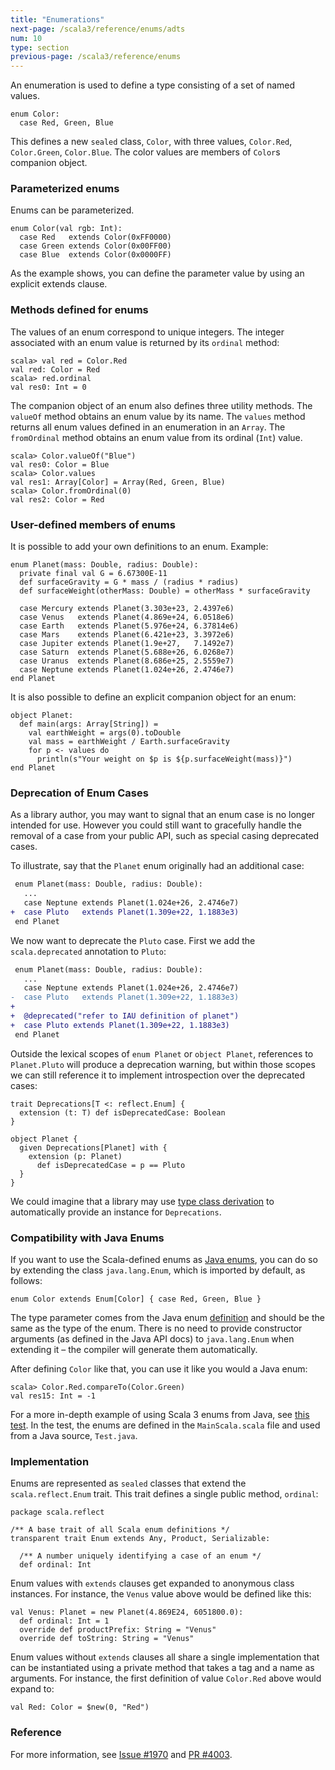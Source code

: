 ```yaml
---
title: "Enumerations"
next-page: /scala3/reference/enums/adts
num: 10
type: section
previous-page: /scala3/reference/enums
---
```


<!-- THIS FILE HAS BEEN GENERATED BY SCALADOC PREPROCESSOR. NOTE THAT ANY CHANGES TO THIS FILE CAN BE OVERRIDEN IN THE FUTURE -->

An enumeration is used to define a type consisting of a set of named values.

<div class="snippet" ><div class="buttons"></div><pre><code class="language-scala"><span id="0" class="" >enum Color:
</span><span id="1" class="" >  case Red, Green, Blue
</span></code></pre></div>

This defines a new `sealed` class, `Color`, with three values, `Color.Red`,
`Color.Green`, `Color.Blue`.  The color values are members of `Color`s
companion object.

### Parameterized enums

Enums can be parameterized.

<div class="snippet" ><div class="buttons"></div><pre><code class="language-scala"><span id="0" class="" >enum Color(val rgb: Int):
</span><span id="1" class="" >  case Red   extends Color(0xFF0000)
</span><span id="2" class="" >  case Green extends Color(0x00FF00)
</span><span id="3" class="" >  case Blue  extends Color(0x0000FF)
</span></code></pre></div>

As the example shows, you can define the parameter value by using an
explicit extends clause.

### Methods defined for enums

The values of an enum correspond to unique integers. The integer
associated with an enum value is returned by its `ordinal` method:

<div class="snippet" ><div class="buttons"></div><pre><code class="language-scala"><span id="0" class="" >scala&gt; val red = Color.Red
</span><span id="1" class="" >val red: Color = Red
</span><span id="2" class="" >scala&gt; red.ordinal
</span><span id="3" class="" >val res0: Int = 0
</span></code></pre></div>

The companion object of an enum also defines three utility methods.
The `valueOf` method obtains an enum value
by its name. The `values` method returns all enum values
defined in an enumeration in an `Array`. The `fromOrdinal`
method obtains an enum value from its ordinal (`Int`) value.

<div class="snippet" ><div class="buttons"></div><pre><code class="language-scala"><span id="0" class="" >scala&gt; Color.valueOf(&quot;Blue&quot;)
</span><span id="1" class="" >val res0: Color = Blue
</span><span id="2" class="" >scala&gt; Color.values
</span><span id="3" class="" >val res1: Array[Color] = Array(Red, Green, Blue)
</span><span id="4" class="" >scala&gt; Color.fromOrdinal(0)
</span><span id="5" class="" >val res2: Color = Red
</span></code></pre></div>

### User-defined members of enums

It is possible to add your own definitions to an enum. Example:

<div class="snippet" ><div class="buttons"></div><pre><code class="language-scala"><span id="0" class="" >enum Planet(mass: Double, radius: Double):
</span><span id="1" class="" >  private final val G = 6.67300E-11
</span><span id="2" class="" >  def surfaceGravity = G * mass / (radius * radius)
</span><span id="3" class="" >  def surfaceWeight(otherMass: Double) = otherMass * surfaceGravity
</span><span id="4" class="" >
</span><span id="5" class="" >  case Mercury extends Planet(3.303e+23, 2.4397e6)
</span><span id="6" class="" >  case Venus   extends Planet(4.869e+24, 6.0518e6)
</span><span id="7" class="" >  case Earth   extends Planet(5.976e+24, 6.37814e6)
</span><span id="8" class="" >  case Mars    extends Planet(6.421e+23, 3.3972e6)
</span><span id="9" class="" >  case Jupiter extends Planet(1.9e+27,   7.1492e7)
</span><span id="10" class="" >  case Saturn  extends Planet(5.688e+26, 6.0268e7)
</span><span id="11" class="" >  case Uranus  extends Planet(8.686e+25, 2.5559e7)
</span><span id="12" class="" >  case Neptune extends Planet(1.024e+26, 2.4746e7)
</span><span id="13" class="" >end Planet
</span></code></pre></div>

It is also possible to define an explicit companion object for an enum:

<div class="snippet" ><div class="buttons"></div><pre><code class="language-scala"><span id="0" class="" >object Planet:
</span><span id="1" class="" >  def main(args: Array[String]) =
</span><span id="2" class="" >    val earthWeight = args(0).toDouble
</span><span id="3" class="" >    val mass = earthWeight / Earth.surfaceGravity
</span><span id="4" class="" >    for p &lt;- values do
</span><span id="5" class="" >      println(s&quot;Your weight on $p is ${p.surfaceWeight(mass)}&quot;)
</span><span id="6" class="" >end Planet
</span></code></pre></div>

### Deprecation of Enum Cases

As a library author, you may want to signal that an enum case is no longer intended for use. However you could still want to gracefully handle the removal of a case from your public API, such as special casing deprecated cases.

To illustrate, say that the `Planet` enum originally had an additional case:

```diff
 enum Planet(mass: Double, radius: Double):
   ...
   case Neptune extends Planet(1.024e+26, 2.4746e7)
+  case Pluto   extends Planet(1.309e+22, 1.1883e3)
 end Planet
```

We now want to deprecate the `Pluto` case. First we add the `scala.deprecated` annotation to `Pluto`:

```diff
 enum Planet(mass: Double, radius: Double):
   ...
   case Neptune extends Planet(1.024e+26, 2.4746e7)
-  case Pluto   extends Planet(1.309e+22, 1.1883e3)
+
+  @deprecated("refer to IAU definition of planet")
+  case Pluto extends Planet(1.309e+22, 1.1883e3)
 end Planet
```

Outside the lexical scopes of `enum Planet` or `object Planet`, references to `Planet.Pluto` will produce a deprecation warning, but within those scopes we can still reference it to implement introspection over the deprecated cases:

<div class="snippet" ><div class="buttons"></div><pre><code class="language-scala"><span id="0" class="" >trait Deprecations[T &lt;: reflect.Enum] {
</span><span id="1" class="" >  extension (t: T) def isDeprecatedCase: Boolean
</span><span id="2" class="" >}
</span><span id="3" class="" >
</span><span id="4" class="" >object Planet {
</span><span id="5" class="" >  given Deprecations[Planet] with {
</span><span id="6" class="" >    extension (p: Planet)
</span><span id="7" class="" >      def isDeprecatedCase = p == Pluto
</span><span id="8" class="" >  }
</span><span id="9" class="" >}
</span></code></pre></div>

We could imagine that a library may use [type class derivation](../contextual/derivation.html) to automatically provide an instance for `Deprecations`.

### Compatibility with Java Enums

If you want to use the Scala-defined enums as [Java enums](https://docs.oracle.com/javase/tutorial/java/javaOO/enum.html), you can do so by extending
the class `java.lang.Enum`, which is imported by default, as follows:

<div class="snippet" ><div class="buttons"></div><pre><code class="language-scala"><span id="0" class="" >enum Color extends Enum[Color] { case Red, Green, Blue }
</span></code></pre></div>

The type parameter comes from the Java enum [definition](https://docs.oracle.com/javase/8/docs/api/index.html?java/lang/Enum.html) and should be the same as the type of the enum.
There is no need to provide constructor arguments (as defined in the Java API docs) to `java.lang.Enum` when extending it – the compiler will generate them automatically.

After defining `Color` like that, you can use it like you would a Java enum:

<div class="snippet" ><div class="buttons"></div><pre><code class="language-scala"><span id="0" class="" >scala&gt; Color.Red.compareTo(Color.Green)
</span><span id="1" class="" >val res15: Int = -1
</span></code></pre></div>

For a more in-depth example of using Scala 3 enums from Java, see [this test](https://github.com/lampepfl/dotty/tree/master/tests/run/enum-java). In the test, the enums are defined in the `MainScala.scala` file and used from a Java source, `Test.java`.

### Implementation

Enums are represented as `sealed` classes that extend the `scala.reflect.Enum` trait.
This trait defines a single public method, `ordinal`:

<div class="snippet" ><div class="buttons"></div><pre><code class="language-scala"><span id="0" class="" >package scala.reflect
</span><span id="1" class="" >
</span><span id="2" class="" >/** A base trait of all Scala enum definitions */
</span><span id="3" class="" >transparent trait Enum extends Any, Product, Serializable:
</span><span id="4" class="" >
</span><span id="5" class="" >  /** A number uniquely identifying a case of an enum */
</span><span id="6" class="" >  def ordinal: Int
</span></code></pre></div>

Enum values with `extends` clauses get expanded to anonymous class instances.
For instance, the `Venus` value above would be defined like this:

<div class="snippet" ><div class="buttons"></div><pre><code class="language-scala"><span id="0" class="" >val Venus: Planet = new Planet(4.869E24, 6051800.0):
</span><span id="1" class="" >  def ordinal: Int = 1
</span><span id="2" class="" >  override def productPrefix: String = &quot;Venus&quot;
</span><span id="3" class="" >  override def toString: String = &quot;Venus&quot;
</span></code></pre></div>

Enum values without `extends` clauses all share a single implementation
that can be instantiated using a private method that takes a tag and a name as arguments.
For instance, the first
definition of value `Color.Red` above would expand to:

<div class="snippet" ><div class="buttons"></div><pre><code class="language-scala"><span id="0" class="" >val Red: Color = $new(0, &quot;Red&quot;)
</span></code></pre></div>

### Reference

For more information, see [Issue #1970](https://github.com/lampepfl/dotty/issues/1970) and
[PR #4003](https://github.com/lampepfl/dotty/pull/4003).
